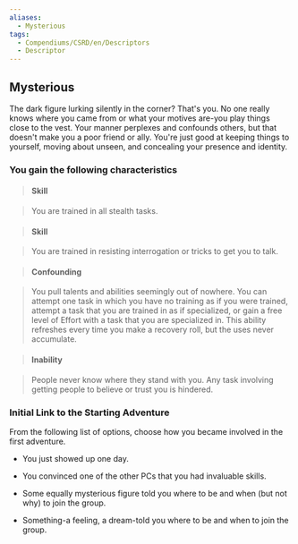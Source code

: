 ```yaml
---
aliases:
  - Mysterious
tags:
  - Compendiums/CSRD/en/Descriptors
  - Descriptor
---
```

  
## Mysterious    
The dark figure lurking silently in the corner? That's you. No one really knows where you came from or what your motives are-you play things close to the vest. Your manner perplexes and confounds others, but that doesn't make you a poor friend or ally. You're just good at keeping things to yourself, moving about unseen, and concealing your presence and identity.  
### You gain the following characteristics    
> #### Skill  
> You are trained in all stealth tasks.    
  
> #### Skill  
> You are trained in resisting interrogation or tricks to get you to talk.    
  
> #### Confounding  
> You pull talents and abilities seemingly out of nowhere. You can attempt one task in which you have no training as if you were trained, attempt a task that you are trained in as if specialized, or gain a free level of Effort with a task that you are specialized in. This ability refreshes every time you make a recovery roll, but the uses never accumulate.    
  
> #### Inability  
> People never know where they stand with you. Any task involving getting people to believe or trust you is hindered.    
  
### Initial Link to the Starting Adventure    
From the following list of options, choose how you became involved in the first adventure.    
- You just showed up one day.    
- You convinced one of the other PCs that you had invaluable skills.    
- Some equally mysterious figure told you where to be and when (but not why) to join the group.    
- Something-a feeling, a dream-told you where to be and when to join the group.  